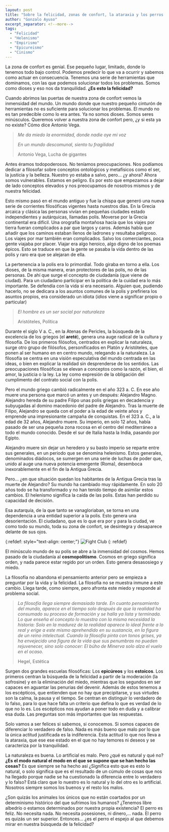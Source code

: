 ```yaml
---
layout: post
title: "Sobre la felicidad, zonas de confort, la ataraxia y los perros."
author: "Gonzalo Ayuso"
excerpt_separator: <!--more-->
tags: 
  - "Felicidad"
  - "Helenismo"
  - "Empirismo"
  - "Epicureismo"
  - "Cinismo"
---
```

La zona de confort es genial. Ese pequeño lugar, limitado, donde lo tenemos todo bajo control. Podemos predecir lo que va a ocurrir y sabemos como actuar en consecuencia. Tenemos una serie de herramientas que dominamos, con las que podemos solucionar todos los problemas. Somos como dioses y eso nos da tranquilidad. **¿Es esto la felicidad?**
<!--more-->
Cuando abrimos las puertas de nuestra zona de confort vemos la inmensidad del mundo. Un mundo donde que nuestro pequeño cinturón de herramientas no es suficiente para solucionar los problemas. El mundo no es tan predecible como lo era antes. Ya no somos dioses. Somos seres minúsculos. Queremos volver a nuestra zona de confort pero, ¿y si esta ya no existe? Cómo dice Antonio Vega.

> *Me da miedo la enormidad, donde nadie oye mi voz* 
> 
> *En un mundo descomunal, siento tu fragilidad*
> 
> Antonio Vega, Lucha de gigantes

Antes éramos todopoderosos. No teníamos preocupaciones. Nos podíamos dedicar a filosofar sobre conceptos ontológicos y metafísicos como el ser, la justicia y la belleza. Nuestro yo estaba a salvo, pero… ¿y ahora? Ahora somos vulnerables. Estamos en peligro. Es por esto que empezamos a dejar de lado conceptos elevados y nos preocupamos de nosotros mismos y de nuestra felicidad.

Esto mismo pasó en el mundo antiguo y fue la chispa que generó una nueva serie de corrientes filosóficas vigentes hasta nuestros días. En la Grecia arcaica y clásica las personas vivían en pequeñas ciudades estado independientes y autárquicas, llamadas polis. Moverse por la Grecia continental era difícil. Una orografía montañosa hacía que los viajes por tierra fueran complicados a par que largos y caros. Además había que añadir que los caminos estaban llenos de ladrones y resultaba peligroso. Los viajes por mar también eran complicados. Salvo los comerciantes, poca gente viajaba por placer. Viajar era algo heroico, algo digno de los poemas épicos. Esto se traduce en que la gente se pasaba la vida dentro de las polis y raro era que se alejaran de ella. 

La pertenencia a la polis era lo primordial. Todo giraba en torno a ella. Los dioses, de la misma manera, eran protectores de las polis, no de las personas. De ahí que surge el concepto de ciudadanía (que viene de ciudad). Para un ciudadano participar en la política de la cuidad era lo más importante. Se defendía con la vida si era necesario. Alguien que, pudiendo hacerlo, no se dedicara a los asuntos comunes de la polis y prefiriera los asuntos propios, era considerado un idiota (*idios* viene a significar propio o particular)

> *El hombre es un ser social por naturaleza*
> 
> Aristóteles, Política
 

Durante el siglo V a. C., en la Atenas de Pericles, la búsqueda de la excelencia de los griegos (el **areté**), genera una auge radical de la cultura y filosofía. De los primeros filósofos, centrados en explicar la naturaleza, surge otro grupo de filósofos, personificados en Platón y Aristóteles, que ponen al ser humano en en centro mundo, relegando a la naturaleza. La filosofía se centra en una visión especulativa del mundo centrada en las ideas, o bien en explicar la realidad sin desprenderse de los sentidos. Las preocupaciones filosóficas se elevan a conceptos como la razón, el bien, el amor, la justicia o la ley. La ley como expresión de la obligación del cumplimento del contrato social con la polis.

Pero el mundo griego cambió radicalmente en el año 323 a. C. En ese año muere una persona que marcó un antes y un después: Alejandro Magno. Alejandro hereda de su padre Filipo unas polis griegas en decadencia y subyugadas al domino macedonio del padre de Alejandro. Tras la muerte de Filipo, Alejandro se queda con el poder a la edad de veinte años y emprende una impresionante campaña de conquistas. En el 323 a. C., a la edad de 32 años, Alejandro muere. Su imperio, en solo 12 años, había pasado de ser una pequeña zona rocosa en el centro del mediterráneo a todo el mundo conocido. Desde el sur de Italia hasta la India, pasando por Egipto.

Alejandro muere sin dejar un heredero y su basto imperio se reparte entre sus generales, en un periodo que se denomina helenismo. Estos generales, denominados diádocos, se sumergen en una serie de luchas de poder que, unido al auge una nueva potencia emergente (Roma), desemboca inexorablemente en el fin de la Antigua Grecia.

Pero… ¿en que situación quedan los habitantes de la Antigua Grecia tras la muerte de Alejandro? Su mundo ha cambiado muy rápidamente. En solo 20 años todo se ha transformado y no han tenido tiempo de asimilar estos cambios. El helenismo significa la caída de las polis. Estas han perdido su capacidad de decisión. 

Esa autarquía, de la que tanto se vanagloriaban, se torna en una dependencia a una entidad superior a la polis. Esto genera una desorientación. El ciudadano, que es lo que era por y para la ciudad, ve como todo su mundo, toda su zona de confort, se desintegra y desaparece delante de sus ojos.

{:refdef: style="text-align: center;"}
![Fight Club]({{site.baseurl}}/assets/5c8b2ead2000009e047057ff.gif)
{: refdef}

El minúsculo mundo de su polis se abre a la inmensidad del cosmos. Hemos pasado de la ciudadanía al **cosmopolitismo**. Cosmos en griego significa orden, y nada parece estar regido por un orden. Esto genera desasosiego y miedo. 

La filosofía no abandona el pensamiento anterior pero se empieza a preguntar por la vida y la felicidad. La filosofía no se muestra inmune a este cambio. Llega tarde, como siempre, pero afronta este miedo y responde al problema social.

> *La filosofía llega siempre demasiado tarde. En cuanto pensamiento del mundo, aparece en el tiempo solo después de que la realidad ha consumado su proceso de formación y se halla ya lista y terminada. Lo que enseña el concepto lo muestra con la misma necesidad la historia: Solo en la madurez de la realidad aparece lo ideal frente a lo real y erige a este mismo aprehendido en su sustancia, en la figura de un reino intelectual. Cuando la filosofía pinta con tonos grises, ya ha envejecido una figura de la vida que sus penumbras no pueden rejuvenecer, sino solo conocer: El búho de Minerva solo alza el vuelo en el ocaso.*
>
> Hegel, Estética 

Surgen dos grandes escuelas filosóficas: Los **epicúreos** y los **estoicos**. Los primeros centran la búsqueda de la felicidad a partir de la moderación (la sofrosine) y en la eliminación del miedo, mientras que los segundos en ser capaces en aguantar las penurias del devenir. Además de estos tenemos a los escépticos, que entienden que no hay que precipitarse, y sus virtudes son la calma, la pausa y el tiempo. Se centran en distinguir lo verdadero de lo falso, para lo que hace falta un criterio que defina lo que es verdad de lo que no lo es. Los escépticos nos ayudan a poner todo en duda y a calibrar esa duda. Las preguntas son más importantes que las respuestas. 

Solo vamos a ser felices si sabemos, si conocemos. Si somos capaces de diferenciar lo verdadero de falso. Nada es más bueno que malo por lo que la única actitud justificada es la indiferencia. Esta actitud lo que nos lleva a la ataraxia, que ese ese estado en el que no hay temores ni deseos y se caracteriza por la tranquilidad.

La naturaleza es buena. Lo artificial es malo. Pero ¿qué es natural y qué no? **¿Es el modo natural el modo en el que se supone que se han hecho las cosas?** Es que siempre se ha hecho así ¿Significa esto que es esto lo natural, o solo significa que es el resultado de un cúmulo de cosas que nos ha llegado porque nadie se ha cuestionado la diferencia entre lo verdadero y lo falso? Está claro que lo nuestro es lo natural y lo del otro es lo artificial. Nosotros siempre somos los buenos y el resto los malos.

¿Son quizás los animales los únicos que no están coartados por un determinismo histórico del que sufrimos los humanos? ¿Tenemos libre albedrío o estamos determinados por nuestra propia existencia? El perro es feliz. No necesita nada. No necesita posesiones, ni dinero,… nada. El perro es quizás un ser superior. Entonces… ¿es el perro el espejo al que debemos mirar en nuestra búsqueda de la felicidad?
